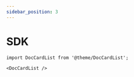 ```yaml
---
sidebar_position: 3
---
```

# SDK


```mdx-code-block
import DocCardList from '@theme/DocCardList';

<DocCardList />
```